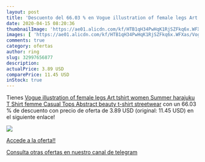 ```yaml
---
layout: post
title: 'Descuento del 66.03 % en Vogue illustration of female legs Art ts'
date: 2020-04-15 08:20:36
thumbnailImage: 'https://ae01.alicdn.com/kf/HTB1qH34PwHqK1RjSZFkq6x.WFXas/Vogue-illustration-of-female-legs-Art-tshirt-women-Summer-harajuku-T-Shirt-femme-Casual-Tops-Abstract.jpg_350x350._SL200_.jpg'
images: [ 'https://ae01.alicdn.com/kf/HTB1qH34PwHqK1RjSZFkq6x.WFXas/Vogue-illustration-of-female-legs-Art-tshirt-women-Summer-harajuku-T-Shirt-femme-Casual-Tops-Abstract.jpg_350x350._SL200_.jpg' ]
comments: true
category: ofertas
author: ring
slug: 32997656877
description:
actualPrice: 3.89 USD
comparePrice: 11.45 USD
inStock: true
---
```


Tienes [Vogue illustration of female legs Art tshirt women Summer harajuku T Shirt femme Casual Tops Abstract beauty t-shirt streetwear](https://www.amazon.com/dp/32997656877/?tag=redken08-20) con un 66.03 % de descuento con precio de oferta de 3.89 USD (original: 11.45 USD) en el siguiente enlace!

[![](https://ae01.alicdn.com/kf/HTB1qH34PwHqK1RjSZFkq6x.WFXas/Vogue-illustration-of-female-legs-Art-tshirt-women-Summer-harajuku-T-Shirt-femme-Casual-Tops-Abstract.jpg_350x350._SL200_.jpg)](https://www.amazon.com/dp/32997656877/?tag=redken08-20)

[Accede a la oferta!!](https://www.amazon.com/dp/32997656877/?tag=redken08-20)

[Consulta otras ofertas en nuestro canal de telegram](https://t.me/s/ofertas25)
